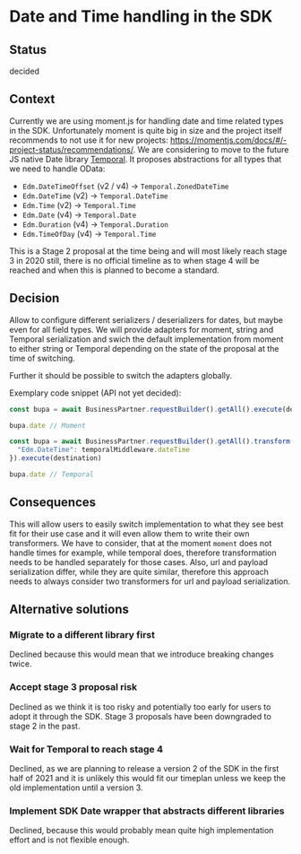 # Date and Time handling in the SDK

## Status

decided

## Context

Currently we are using moment.js for handling date and time related types in the SDK. Unfortunately moment is quite big in size and the project itself recommends to not use it for new projects: https://momentjs.com/docs/#/-project-status/recommendations/.
We are considering to move to the future JS native Date library [Temporal](https://github.com/tc39/proposal-temporal).
It proposes abstractions for all types that we need to handle OData:

* `Edm.DateTimeOffset` (v2 / v4) -> `Temporal.ZonedDateTime`
* `Edm.DateTime` (v2) -> `Temporal.DateTime`
* `Edm.Time` (v2) -> `Temporal.Time`
* `Edm.Date` (v4) -> `Temporal.Date`
* `Edm.Duration` (v4) -> `Temporal.Duration`
* `Edm.TimeOfDay` (v4) -> `Temporal.Time`

This is a Stage 2 proposal at the time being and will most likely reach stage 3 in 2020 still, there is no official timeline as to when stage 4 will be reached and when this is planned to become a standard.

## Decision

Allow to configure different serializers / deserializers for dates, but maybe even for all field types. We will provide adapters for moment, string and Temporal serialization and swich the default implementation from moment to either string or Temporal depending on the state of the proposal at the time of switching.

Further it should be possible to switch the adapters globally.

Exemplary code snippet (API not yet decided):
```ts
const bupa = await BusinessPartner.requestBuilder().getAll().execute(destination)

bupa.date // Moment

const bupa = await BusinessPartner.requestBuilder().getAll().transform({
  "Edm.DateTime": temporalMiddleware.dateTime
}).execute(destination)

bupa.date // Temporal
```


## Consequences

This will allow users to easily switch implementation to what they see best fit for their use case and it will even allow them to write their own transformers. We have to consider, that at the moment `moment` does not handle times for example, while temporal does, therefore transformation needs to be handled separately for those cases. Also, url and payload serialization differ, while they are quite similar, therefore this approach needs to always consider two transformers for url and payload serialization.

## Alternative solutions

### Migrate to a different library first
Declined because this would mean that we introduce breaking changes twice.

### Accept stage 3 proposal risk
Declined as we think it is too risky and potentially too early for users to adopt it through the SDK. Stage 3 proposals have been downgraded to stage 2 in the past.

### Wait for Temporal to reach stage 4
Declined, as we are planning to release a version 2 of the SDK in the first half of 2021 and it is unlikely this would fit our timeplan unless we keep the old implementation until a version 3.

### Implement SDK Date wrapper that abstracts different libraries
Declined, because this would probably mean quite high implementation effort and is not flexible enough.
